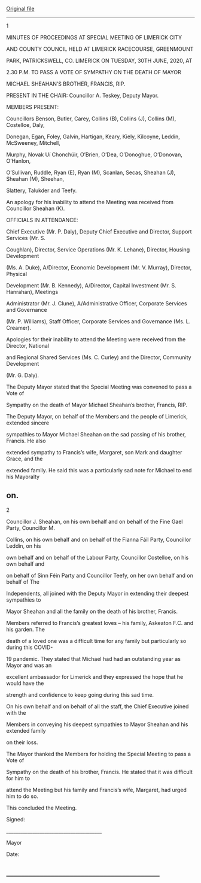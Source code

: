 [Original file](https://www.limerick.ie/sites/default/files/media/documents/2020-09/01-b-minutes-special-meeting-30.06.2020.pdf)

---
1

MINUTES OF PROCEEDINGS AT SPECIAL MEETING OF LIMERICK CITY

AND COUNTY COUNCIL HELD AT LIMERICK RACECOURSE, GREENMOUNT

PARK, PATRICKSWELL, CO. LIMERICK ON TUESDAY, 30TH JUNE, 2020, AT

2.30 P.M. TO PASS A VOTE OF SYMPATHY ON THE DEATH OF MAYOR

MICHAEL SHEAHAN’S BROTHER, FRANCIS, RIP.

PRESENT IN THE CHAIR:   Councillor A. Teskey, Deputy Mayor.

MEMBERS PRESENT:

Councillors Benson, Butler, Carey, Collins (B), Collins (J), Collins (M), Costelloe, Daly,

Donegan, Egan, Foley, Galvin, Hartigan, Keary, Kiely, Kilcoyne, Leddin, McSweeney, Mitchell,

Murphy, Novak Uí Chonchúir, O’Brien, O’Dea, O’Donoghue, O’Donovan, O’Hanlon,

O’Sullivan, Ruddle, Ryan (E), Ryan (M), Scanlan, Secas, Sheahan (J), Sheahan (M), Sheehan,

Slattery, Talukder and Teefy.

An apology for his inability to attend the Meeting was received from Councillor Sheahan (K).

OFFICIALS IN ATTENDANCE:

Chief Executive (Mr. P. Daly), Deputy Chief Executive and Director, Support Services (Mr. S.

Coughlan), Director, Service Operations (Mr. K. Lehane), Director, Housing Development

(Ms. A. Duke), A/Director, Economic Development (Mr. V. Murray), Director, Physical

Development (Mr. B. Kennedy), A/Director, Capital Investment (Mr. S. Hanrahan), Meetings

Administrator (Mr. J. Clune), A/Administrative Officer, Corporate Services and Governance

(Mr. P. Williams), Staff Officer, Corporate Services and Governance (Ms. L. Creamer).

Apologies for their inability to attend the Meeting were received from the Director, National

and Regional Shared Services (Ms. C. Curley) and the Director, Community Development

(Mr. G. Daly).

The Deputy Mayor stated that the Special Meeting was convened to pass a Vote of

Sympathy on the death of Mayor Michael Sheahan’s brother, Francis, RIP.

The Deputy Mayor, on behalf of the Members and the people of Limerick, extended sincere

sympathies to Mayor Michael Sheahan on the sad passing of his brother, Francis. He also

extended sympathy to Francis’s wife, Margaret, son Mark and daughter Grace, and the

extended family. He said this was a particularly sad note for Michael to end his Mayoralty

on.
---
2

Councillor J. Sheahan, on his own behalf and on behalf of the Fine Gael Party, Councillor M.

Collins, on his own behalf and on behalf of the Fianna Fáil Party, Councillor Leddin, on his

own behalf and on behalf of the Labour Party, Councillor Costelloe, on his own behalf and

on behalf of Sinn Féin Party and Councillor Teefy, on her own behalf and on behalf of The

Independents, all joined with the Deputy Mayor in extending their deepest sympathies to

Mayor Sheahan and all the family on the death of his brother, Francis.

Members referred to Francis’s greatest loves – his family, Askeaton F.C. and his garden. The

death of a loved one was a difficult time for any family but particularly so during this COVID-

19 pandemic. They stated that Michael had had an outstanding year as Mayor and was an

excellent ambassador for Limerick and they expressed the hope that he would have the

strength and confidence to keep going during this sad time.

On his own behalf and on behalf of all the staff, the Chief Executive joined with the

Members in conveying his deepest sympathies to Mayor Sheahan and his extended family

on their loss.

The Mayor thanked the Members for holding the Special Meeting to pass a Vote of

Sympathy on the death of his brother, Francis. He stated that it was difficult for him to

attend the Meeting but his family and Francis’s wife, Margaret, had urged him to do so.

This concluded the Meeting.

Signed:

\_\_\_\_\_\_\_\_\_\_\_\_\_\_\_\_\_\_\_\_\_\_\_\_\_\_\_\_\_\_\_\_\_\_\_\_\_\_\_\_

Mayor

Date:

\_\_\_\_\_\_\_\_\_\_\_\_\_\_\_\_\_\_\_\_\_\_\_\_\_\_\_\_\_\_\_\_\_\_\_\_\_\_\_\_\_
---
